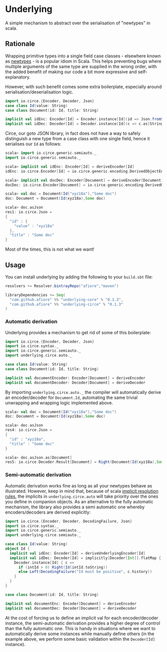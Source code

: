 # Underlying

A simple mechanism to abstract over the serialisation of "newtypes" in scala.

## Rationale

Wrapping primitive types into a single field case classes - elsewhere known as [newtypes](https://wiki.haskell.org/Newtype) -
is a popular idiom in Scala. This helps preventing bugs where multiple arguments
of the same type are supplied in the wrong order, with the added benefit of
making our code a bit more expressive and self-explanatory.

However, with such benefit comes some extra boilerplate, especially around 
serialisation/deserialisation logic.

```scala
import io.circe.{Encoder, Decoder, Json}
case class Id(value: String)
case class Document(id: Id, title: String)

implicit val idEnc: Encoder[Id] = Encoder.instance[Id](id => Json.fromString(id.value))
implicit val idDec: Decoder[Id] = Decoder.instance[Id](c => c.as[String].map(Id(_)))
```

Circe, our goto JSON library, in fact does not have a way to safely distinguish a
new type from a case class with one single field, hence it serialises our `Id` as 
follows:



```scala
scala> import io.circe.generic.semiauto._
import io.circe.generic.semiauto._

scala> implicit val idEnc: Encoder[Id] = deriveEncoder[Id]
idEnc: io.circe.Encoder[Id] = io.circe.generic.encoding.DerivedObjectEncoder$$anon$1@a3fe12b

scala> implicit val docDec: Encoder[Document] = deriveEncoder[Document]
docDec: io.circe.Encoder[Document] = io.circe.generic.encoding.DerivedObjectEncoder$$anon$1@563e4783

scala> val doc = Document(Id("xyz18a"),"Some doc")
doc: Document = Document(Id(xyz18a),Some doc)

scala> doc.asJson 
res1: io.circe.Json =
{
  "id" : {
    "value" : "xyz18a"
  },
  "title" : "Some doc"
}
```

Most of the times, this is not what we want!

## Usage

You can install underlying by adding the following to your `build.sbt` file:

```scala
resolvers += Resolver.bintrayRepo("afiore","maven")

libraryDependencies += Seq(
  "com.github.afiore" %% "underlying-core" % "0.1.3",
  "com.github.afiore" %% "underlying-circe" % "0.1.3"
)
```

### Automatic derivation

Underlying provides a mechanism to get rid of some of this boilerplate:

```scala
import io.circe.{Encoder, Decoder, Json}
import io.circe.syntax._
import io.circe.generic.semiauto._
import underlying.circe.auto._

case class Id(value: String)
case class Document(id: Id, title: String)

implicit val documentEncoder: Encoder[Document] = deriveEncoder
implicit val documentDecoder: Decoder[Document] = deriveDecoder
```

By importing `underlying.circe.auto._` the compiler will automatically derive an
encoder/decoder for `Document.Id`, automating the same trivial unwrapping and wrapping
logic implemented above.

```scala
scala> val doc = Document(Id("xyz18a"),"Some doc")
doc: Document = Document(Id(xyz18a),Some doc)

scala> doc.asJson 
res4: io.circe.Json =
{
  "id" : "xyz18a",
  "title" : "Some doc"
}

scala> doc.asJson.as[Document]
res5: io.circe.Decoder.Result[Document] = Right(Document(Id(xyz18a),Some doc))
```

### Semi-automatic derivation

Automatic derivation works fine as long as all your newtypes behave as illustrated. 
However, keep in mind that, because of scala [implicit resolution rules](https://docs.scala-lang.org/tutorials/FAQ/finding-implicits.html),
the implicits in `underlying.circe.auto` will take priority over the ones you define in companion objects.
As an alternative to the fully automatic mechanism, the library also provides a semi automatic one
whereby encoders/decoders are derived explicitly:

```scala
import io.circe.{Encoder, Decoder, DecodingFailure, Json}
import io.circe.syntax._
import io.circe.generic.semiauto._
import underlying.circe.semiauto._

case class Id(value: String)
object Id {
  implicit val idEnc: Encoder[Id] = deriveUnderlyingEncoder[Id]
  implicit val idDec: Decoder[Id] = implicitly[Decoder[Int]].flatMap { intId =>
    Decoder.instance[Id] { c =>
      if (intId > 0) Right(Id(intId.toString))
      else Left(DecodingFailure("Id must be positive", c.history))
    }
  }
}

case class Document(id: Id, title: String)

implicit val documentEnc: Encoder[Document] = deriveEncoder
implicit val documentDec: Decoder[Document] = deriveDecoder
```

At the cost of forcing us to define an implicit val for each encoder/decoder instance,
the semi-automatic derivation provides a higher degree of control than the fully automatic one.
This is handy in situations where we want to automatically derive some instances while manually define others
(in the example above, we perform some basic validation within the `Decoder[Id]` instance).
